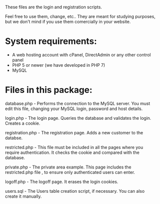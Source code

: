 These files are the login and registration scripts.

Feel free to use them, change, etc.. They are meant for studying purposes, but we don't mind if you use them comercially in your website.

# System requirements:

- A web hosting account with cPanel, DirectAdmin or any other control panel
- PHP 5 or newer (we have developed in PHP 7)
- MySQL

# Files in this package:

database.php - Performs the connection to the MySQL server. You must edit this file,
changing your MySQL login, password and host details.

login.php - The login page. Queries the database and validates the login. Creates a cookie.

registration.php - The registration page. Adds a new customer to the databse.

restricted.php - This file must be included in all the pages where you require
authentication. It checks the cookie and compared with the database.

private.php - The private area example. This page includes the restricted.php file , to
ensure only authenticated users can enter.

logoff.php - The logoff page. It erases the login cookies.

users.sql - The Users table creation script, if necessary. You can also create it manually.
